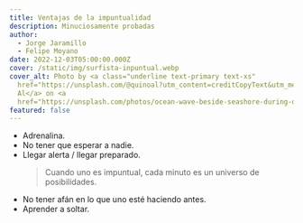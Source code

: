 ```yaml
---
title: Ventajas de la impuntualidad
description: Minuciosamente probadas
author:
  - Jorge Jaramillo
  - Felipe Moyano
date: 2022-12-03T05:00:00.000Z
cover: /static/img/surfista-inpuntual.webp
cover_alt: Photo by <a class="underline text-primary text-xs"
  href="https://unsplash.com/@quinoal?utm_content=creditCopyText&utm_medium=referral&utm_source=unsplash">Quino
  Al</a> on <a
  href="https://unsplash.com/photos/ocean-wave-beside-seashore-during-daytime-3c_akLTXTek?utm_content=creditCopyText&utm_medium=referral&utm_source=unsplash">Unsplash</a>
featured: false
---
```


- Adrenalina.
- No tener que esperar a nadie.
- Llegar alerta / llegar preparado.
  > Cuando uno es impuntual, cada minuto es un universo de posibilidades.
- No tener afán en lo que uno esté haciendo antes.
- Aprender a soltar.
